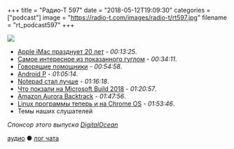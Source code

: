 +++
title = "Радио-Т 597"
date = "2018-05-12T19:09:30"
categories = ["podcast"]
image = "https://radio-t.com/images/radio-t/rt597.jpg"
filename = "rt_podcast597"
+++

![](https://radio-t.com/images/radio-t/rt597.jpg)

- [Apple iMac празднует 20 лет](http://money.cnn.com/2018/05/06/technology/imac-anniversary-apple/index.html) - *00:13:25*.
- [Самое интересное из показанного гуглом](https://www.wired.com/story/lens-google-visual-search-tool-update/) - *00:34:11*.
- [Говорящие помощники](https://www.nbcnews.com/tech/tech-news/google-now-ready-let-its-tech-do-your-talking-n872436) - *00:54:58*.
- [Android P](https://www.theverge.com/2018/5/8/17327302/android-p-update-new-features-changes-video-google-io-2018) - *01:05:14*.
- [Notepad стал лучше](https://blogs.msdn.microsoft.com/commandline/2018/05/08/extended-eol-in-notepad/) - *01:16:18*.
- [Что покзали на Microsoft Build 2018](https://www.theverge.com/2018/5/8/17319908/microsoft-build-conference-2018-news-recap-highlights-windows-10) - *01:20:57*.
- [Amazon Aurora Backtrack](https://aws.amazon.com/blogs/aws/amazon-aurora-backtrack-turn-back-time/) - *01:47:56*.
- [Linux программы теперь и на Chrome OS](https://techcrunch.com/2018/05/08/you-can-now-run-linux-apps-on-chrome-os/) - *01:53:46*.
- Темы наших слушателей

*Спонсор этого выпуска [DigitalOcean](https://www.digitalocean.com)*


[аудио](http://cdn.radio-t.com/rt_podcast597.mp3) ● [лог чата](http://chat.radio-t.com/logs/radio-t-597.html)
<audio src="http://cdn.radio-t.com/rt_podcast597.mp3" preload="none"></audio>
